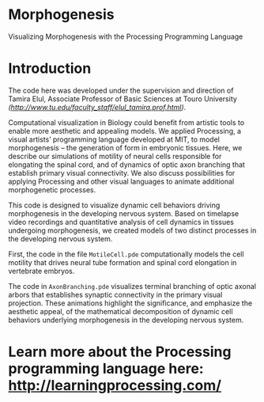 # Morphogenesis
Visualizing Morphogenesis with the Processing Programming Language

# Introduction

The code here was developed under the supervision and direction of Tamira Elul, Associate Professor of Basic Sciences at Touro University _(http://www.tu.edu/faculty_staff/elul_tamira.prof.html)_. 

Computational visualization in Biology could benefit from artistic tools to enable more
aesthetic and appealing models. We applied Processing, a visual artists’ programming language 
developed at MIT, to model morphogenesis – the generation of form in embryonic tissues. Here, 
we describe our simulations of motility of neural cells responsible for elongating the spinal cord, 
and of dynamics of optic axon branching that establish primary visual connectivity. We also 
discuss possibilities for applying Processing and other visual languages to animate additional 
morphogenetic processes.

This code is designed to visualize dynamic cell behaviors driving morphogenesis in the developing nervous system. Based on timelapse video recordings and quantitative analysis of cell dynamics in tissues undergoing morphogenesis, we created models of two distinct processes in the developing nervous system.

First, the code in the file `MotileCell.pde` computationally models the cell motility that drives neural tube formation and spinal cord elongation in vertebrate embryos.

The code in `AxonBranching.pde` visualizes terminal branching of optic axonal arbors that establishes synaptic connectivity in the primary visual projection. These animations highlight the significance, and emphasize the aesthetic appeal, of the mathematical 
decomposition of dynamic cell behaviors underlying morphogenesis in the developing nervous 
system.

# Learn more about the Processing programming language here: http://learningprocessing.com/
